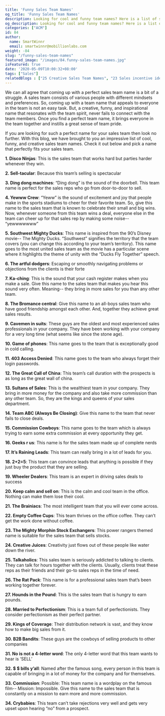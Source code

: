 ```yaml
---
title: 'Funny Sales Team Names'
og_title: 'Funny Sales Team Names'
description: Looking for cool and funny team names? Here is a list of some of the funniest sales team names which will keep your teams motivated and engaged
og_description: Looking for cool and funny team names? Here is a list of some of the funniest sales team names which will keep your teams motivated and engaged
categories: ["ACM"]
id: 84
author:
  name: SmartWinnr
  email: smartwinnr@mobillionlabs.com
weight: -84
slug: "/funny-sales-team-names"
featured_image: "/images/84.funny-sales-team-names.jpg"
isFeatured: true
date: '2020-05-09T10:00:32+08:00'
tags: ["Sales"]
relatedBlogs : ["25 Creative Sales Team Names", "23 Sales incentive ideas to keep your sales team motivated", "Top 20 Sales Contest Names", "Games for your Offsite", "5 Sales Contest for Summer"]
---
```


We can all agree that coming up with a perfect sales team name is a bit of a struggle. A sales team consists of various people with different mindsets and preferences. So, coming up with a team name that appeals to everyone in the team is not an easy task. But, a creative, funny, and inspirational name that resonates with the team spirit, never fails to connect with the team members. Once you find a perfect team name, it brings everyone in the team together and instills a great sense of team pride.

If you are looking for such a perfect name for your sales team then look no further. With this blog, we have brought to you an impressive list of cool, funny, and creative sales team names. Check it out below and pick a name that perfectly fits your sales team.

**1. Disco Ninjas**: This is the sales team that works hard but parties harder whenever they win. 

**2. Sell-tacular**: Because this team’s selling is spectacular

**3. Ding dong machines**: “Ding dong” is the sound of the doorbell. This team name is perfect for the sales reps who go from door-to-door to sell.

**4. Yewww Crew**: “Yeww” is the sound of excitement and joy that people make in the sports stadiums to cheer for their favorite team. So, give this name to the sales team that is known to celebrate their small and big wins. Now, whenever someone from this team wins a deal, everyone else in the team can cheer up for that sales rep by making some noise-- “yewwwwwww”

**5. Southwest Mighty Ducks**: This name is inspired from the 90’s Disney movie-- The Mighty Ducks. “Southwest” signifies the territory that the team covers (you can change this according to your team’s territory). This name goes to the most united sales team as the movie has a particular scene where it highlights the theme of unity with the “Ducks Fly Together” speech.

**6. The artful dodgers**: Escaping or smoothly navigating problems or objections from the clients is their forte

**7. Ka-ching**: This is the sound that your cash register makes when you make a sale. Give this name to the sales team that makes you hear this sound very often. Meaning-- they bring in more sales for you than any other team.

**8. The Bromance central**: Give this name to an all-boys sales team who have good friendship amongst each other. And, together they achieve great sales results.

**9. Cavemen in suits**: These guys are the oldest and most experienced sales professionals in your company. They have been working with your company for a very long time (what seems like since the stone age).

**10. Game of phones**: This name goes to the team that is exceptionally good in cold calling.

**11. 403 Access Denied**: This name goes to the team who always forget their login passwords.

**12. The Great Call of China**: This team’s call duration with the prospects is as long as the great wall of china.

**13. Sultans of Sales**: This is the wealthiest team in your company. They bring in more money for the company and also take more commission than any other team. So, they are the kings and queens of your sales department.

**14. Team ABC (Always Be Closing)**: Give this name to the team that never fails to close deals.

**15. Commission Cowboys**: This name goes to the team which is always trying to earn some extra commission at every opportunity they get.

**16. Geeks r us**: This name is for the sales team made up of complete nerds

**17. It’s Raining Leads**: This team can really bring in a lot of leads for you.

**18. 2+2=5**: This team can convince leads that anything is possible if they just buy the product that they are selling.

**19. Wheeler Dealers**: This team is an expert in driving sales deals to success

**20. Keep calm and sell on**: This is the calm and cool team in the office. Nothing can make them lose their cool.

**21. The Brainiacs**: The most intelligent team that you will ever come across.

**22. Empty Coffee Cups**: This team thrives on the office coffee. They can’t get the work done without coffee.

**23. The Mighty Morphin Stock Exchangers**: This power rangers themed name is suitable for the sales team that sells stocks.

**24. Creative Juices**: Creativity just flows out of these people like water down the river. 

**25. Talkaholics**: This sales team is seriously addicted to talking to clients. They can talk for hours together with the clients. Usually, clients treat these reps as their friends and their go-to sales reps in the time of need. 

**26. The Rat Pack**: This name is for a professional sales team that’s been working together forever.

**27. Hounds in the Pound**: This is the sales team that is hungry to earn pounds.

**28. Married to Perfectionism**: This is a team full of perfectionists. They consider perfectionism as their perfect partner.

**29. Kings of Coverage**: Their distribution network is vast, and they know how to make big sales from it.

**30. B2B Bandits**: These guys are the cowboys of selling products to other companies

**31. No is not a 4-letter word**: The only 4-letter word that this team wants to hear is ‘SELL’

**32. $ $ bills y’all**: Named after the famous song, every person in this team is capable of bringing in a lot of money for the company and for themselves.

**33. Commission**: Possible: This team name is a wordplay on the famous film-- Mission: Impossible. Give this name to the sales team that is constantly on a mission to earn more and more commission.

**34. Crybabies**: This team can’t take rejections very well and gets very upset upon hearing “no” from a prospect.